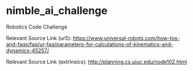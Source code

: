 # nimble_ai_challenge
Robotics Code Challenge

Relevant Source Link (ur5):  https://www.universal-robots.com/how-tos-and-faqs/faq/ur-faq/parameters-for-calculations-of-kinematics-and-dynamics-45257/

Relevant Source Link (extrinsics): http://planning.cs.uiuc.edu/node102.html
